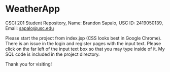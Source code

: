 # WeatherApp
CSCI 201 Student Repository, Name: Brandon Sapalo, USC ID: 2419050139, Email: sapalo@usc.edu

Please start the project from index.jsp (CSS looks best in Google Chrome). There is an issue in the login and register pages with the input text. Please click on the far left of the input text box so that you may type inside of it. My SQL code is included in the project directory.

Thank you for visiting!
